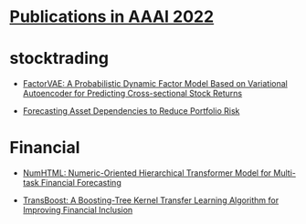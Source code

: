 # [Publications in AAAI 2022](https://aaai.org/Conferences/AAAI-22/wp-content/uploads/2020/12/AAAI-21_Accepted-Paper-List.Main_.Technical.Track_.pdf)

# stocktrading

- [FactorVAE: A Probabilistic Dynamic Factor Model Based on Variational
Autoencoder for Predicting Cross-sectional Stock Returns](https://github.com/ai-gamer/fintech-literature/blob/main/conference/aaai22/FVAE/README.md)

- [Forecasting Asset Dependencies to Reduce Portfolio Risk](https://github.com/ai-gamer/fintech-literature/blob/main/conference/aaai22/FDA/README.md)

# Financial 

- [NumHTML: Numeric-Oriented Hierarchical Transformer Model for Multi-task Financial Forecasting](https://github.com/ai-gamer/fintech-literature/blob/main/conference/aaai22/NHTML/README.md)

- [TransBoost: A Boosting-Tree Kernel Transfer Learning Algorithm for Improving Financial Inclusion](https://github.com/ai-gamer/fintech-literature/blob/main/conference/aaai22/TB/README.md)


